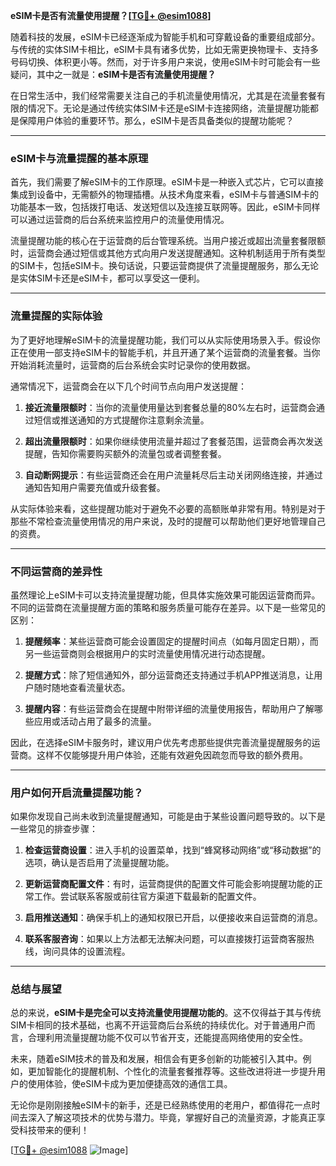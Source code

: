 **eSIM卡是否有流量使用提醒？[[TG💪+ @esim1088](https://t.me/s/esim1088)]**

随着科技的发展，eSIM卡已经逐渐成为智能手机和可穿戴设备的重要组成部分。与传统的实体SIM卡相比，eSIM卡具有诸多优势，比如无需更换物理卡、支持多号码切换、体积更小等。然而，对于许多用户来说，使用eSIM卡时可能会有一些疑问，其中之一就是：**eSIM卡是否有流量使用提醒？**

在日常生活中，我们经常需要关注自己的手机流量使用情况，尤其是在流量套餐有限的情况下。无论是通过传统实体SIM卡还是eSIM卡连接网络，流量提醒功能都是保障用户体验的重要环节。那么，eSIM卡是否具备类似的提醒功能呢？

---

### eSIM卡与流量提醒的基本原理

首先，我们需要了解eSIM卡的工作原理。eSIM卡是一种嵌入式芯片，它可以直接集成到设备中，无需额外的物理插槽。从技术角度来看，eSIM卡与普通SIM卡的功能基本一致，包括拨打电话、发送短信以及连接互联网等。因此，eSIM卡同样可以通过运营商的后台系统来监控用户的流量使用情况。

流量提醒功能的核心在于运营商的后台管理系统。当用户接近或超出流量套餐限额时，运营商会通过短信或其他方式向用户发送提醒通知。这种机制适用于所有类型的SIM卡，包括eSIM卡。换句话说，只要运营商提供了流量提醒服务，那么无论是实体SIM卡还是eSIM卡，都可以享受这一便利。

---

### 流量提醒的实际体验

为了更好地理解eSIM卡的流量提醒功能，我们可以从实际使用场景入手。假设你正在使用一部支持eSIM卡的智能手机，并且开通了某个运营商的流量套餐。当你开始消耗流量时，运营商的后台系统会实时记录你的使用数据。

通常情况下，运营商会在以下几个时间节点向用户发送提醒：

1. **接近流量限额时**：当你的流量使用量达到套餐总量的80%左右时，运营商会通过短信或推送通知的方式提醒你注意剩余流量。
   
2. **超出流量限额时**：如果你继续使用流量并超过了套餐范围，运营商会再次发送提醒，告知你需要购买额外的流量包或者调整套餐。

3. **自动断网提示**：有些运营商还会在用户流量耗尽后主动关闭网络连接，并通过通知告知用户需要充值或升级套餐。

从实际体验来看，这些提醒功能对于避免不必要的高额账单非常有用。特别是对于那些不常检查流量使用情况的用户来说，及时的提醒可以帮助他们更好地管理自己的资费。

---

### 不同运营商的差异性

虽然理论上eSIM卡可以支持流量提醒功能，但具体实施效果可能因运营商而异。不同的运营商在流量提醒方面的策略和服务质量可能存在差异。以下是一些常见的区别：

1. **提醒频率**：某些运营商可能会设置固定的提醒时间点（如每月固定日期），而另一些运营商则会根据用户的实时流量使用情况进行动态提醒。

2. **提醒方式**：除了短信通知外，部分运营商还支持通过手机APP推送消息，让用户随时随地查看流量状态。

3. **提醒内容**：有些运营商会在提醒中附带详细的流量使用报告，帮助用户了解哪些应用或活动占用了最多的流量。

因此，在选择eSIM卡服务时，建议用户优先考虑那些提供完善流量提醒服务的运营商。这样不仅能够提升用户体验，还能有效避免因疏忽而导致的额外费用。

---

### 用户如何开启流量提醒功能？

如果你发现自己尚未收到流量提醒通知，可能是由于某些设置问题导致的。以下是一些常见的排查步骤：

1. **检查运营商设置**：进入手机的设置菜单，找到“蜂窝移动网络”或“移动数据”的选项，确认是否启用了流量提醒功能。

2. **更新运营商配置文件**：有时，运营商提供的配置文件可能会影响提醒功能的正常工作。尝试联系客服或前往官方渠道下载最新的配置文件。

3. **启用推送通知**：确保手机上的通知权限已开启，以便接收来自运营商的消息。

4. **联系客服咨询**：如果以上方法都无法解决问题，可以直接拨打运营商客服热线，询问具体的设置流程。

---

### 总结与展望

总的来说，**eSIM卡是完全可以支持流量使用提醒功能的**。这不仅得益于其与传统SIM卡相同的技术基础，也离不开运营商后台系统的持续优化。对于普通用户而言，合理利用流量提醒功能不仅可以节省开支，还能提高网络使用的安全性。

未来，随着eSIM技术的普及和发展，相信会有更多创新的功能被引入其中。例如，更加智能化的提醒机制、个性化的流量套餐推荐等。这些改进将进一步提升用户的使用体验，使eSIM卡成为更加便捷高效的通信工具。

无论你是刚刚接触eSIM卡的新手，还是已经熟练使用的老用户，都值得花一点时间去深入了解这项技术的优势与潜力。毕竟，掌握好自己的流量资源，才能真正享受科技带来的便利！

[[TG💪+ @esim1088](https://t.me/s/esim1088) ![Image](https://i.postimg.cc/4NQfJmqS/Snipaste-2025-05-13-00-14-12.png)]